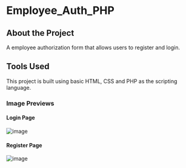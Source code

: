 # Employee_Auth_PHP
## About the Project
A employee authorization form that allows users to register and login.

## Tools Used
This project is built using basic HTML, CSS and PHP as the scripting language.

### Image Previews

#### Login Page
![image](https://github.com/Dipanshu0612/Employee_Auth_PHP/assets/97778136/a5fb08ae-4571-42d7-9aca-4acbfd4ba276)

#### Register Page 
![image](https://github.com/Dipanshu0612/Employee_Auth_PHP/assets/97778136/c517ea4c-d2b7-4daa-8591-c953b88e504a)

